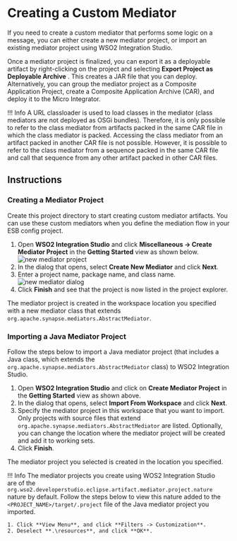 # Creating a Custom Mediator

If you need to create a custom mediator that performs some logic on a message, you can either create a new mediator project, or import an existing mediator project using WSO2 Integration Studio.

Once a mediator project is finalized, you can export it as a deployable artifact by right-clicking on the project and selecting **Export Project as Deployable Archive** . This creates a JAR file that you can deploy. Alternatively, you can group the mediator project as a Composite Application Project, create a Composite Application Archive (CAR), and deploy it to the Micro Integrator.

!!! Info
    A URL classloader is used to load classes in the mediator (class mediators are not deployed as OSGi bundles). Therefore, it is only possible to refer to the class mediator from artifacts packed in the same CAR file in which the class mediator is packed. Accessing the class mediator from an artifact packed in another CAR file is not possible. However, it is possible to refer to the class mediator from a sequence packed in the same CAR file and call that sequence from any other artifact packed in other CAR files.

## Instructions

### Creating a Mediator Project

Create this project directory to start creating custom mediator artifacts. You can use these custom mediators when you define the mediation flow in your ESB config project.

1. Open <b>WSO2 Integration Studio</b> and click <b>Miscellaneous → Create Mediator Project</b> in the <b>Getting Started</b> view as shown below.
   ![new mediator project]({{base_path}}/assets/img/integrate/create_project/new_mediator_project.png)
2. In the dialog that opens, select <b>Create New Mediator</b> and click <b>Next</b>.
3. Enter a project name, package name, and class name.
   ![new mediator dialog]({{base_path}}/assets/img/integrate/create_project/new_mediator_artifact_dialog.png)
4. Click <b>Finish</b> and see that the project is now listed in the project explorer.

The mediator project is created in the workspace location you specified with a new mediator class that extends `org.apache.synapse.mediators.AbstractMediator`.

### Importing a Java Mediator Project

Follow the steps below to import a Java mediator project (that includes a Java class, which extends the `org.apache.synapse.mediators.AbstractMediator` class) to WSO2 Integration Studio.

1.  Open <b>WSO2 Integration Studio</b> and click on <b>Create Mediator Project</b> in the <b>Getting Started</b> view as shown above.
2.  In the dialog that opens, select **Import From Workspace** and click **Next**.
3.  Specify the mediator project in this workspace that you want to import. Only projects with source files that extend `org.apache.synapse.mediators.AbstractMediator` are listed. Optionally, you can change the location where the mediator project will be created and add it to working sets.
4.  Click **Finish**.

The mediator project you selected is created in the location you specified.

!!! Info
    The mediator projects you create using WOS2 Integration Studio are of the `org.wso2.developerstudio.eclipse.artifact.mediator.project.nature` nature by default. Follow the steps below to view this nature added to the `<PROJECT_NAME>/target/.project` file of the Java mediator project you imported.

    1. Click **View Menu**, and click **Filters -> Customization**.  
    2. Deselect **.\resources**, and click **OK**.
